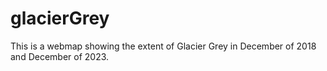 # glacierGrey
This is a webmap showing the extent of Glacier Grey in December of 2018 and December of 2023.
